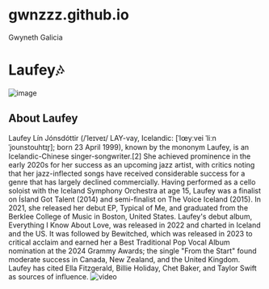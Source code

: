 # gwnzzz.github.io
Gwyneth Galicia
# Laufey🎶
![image](https://github.com/gwnzzz/gwnzzz.github.io/assets/152232744/32a9b361-8dff-4f47-874d-430160eeb386)
## About Laufey 
Laufey Lín Jónsdóttir (/ˈleɪveɪ/ LAY-vay, Icelandic: [ˈlœyːvei ˈliːn ˈjounstouhtɪr̥]; born 23 April 1999), known by the mononym Laufey, is an Icelandic-Chinese singer-songwriter.[2] She achieved prominence in the early 2020s for her success as an upcoming jazz artist, with critics noting that her jazz-inflected songs have received considerable success for a genre that has largely declined commercially.
Having performed as a cello soloist with the Iceland Symphony Orchestra at age 15, Laufey was a finalist on Ísland Got Talent (2014) and semi-finalist on The Voice Iceland (2015). In 2021, she released her debut EP, Typical of Me, and graduated from the Berklee College of Music in Boston, United States. Laufey's debut album, Everything I Know About Love, was released in 2022 and charted in Iceland and the US. It was followed by Bewitched, which was released in 2023 to critical acclaim and earned her a Best Traditional Pop Vocal Album nomination at the 2024 Grammy Awards; the single "From the Start" found moderate success in Canada, New Zealand, and the United Kingdom. Laufey has cited Ella Fitzgerald, Billie Holiday, Chet Baker, and Taylor Swift as sources of influence.
![video](https://www.youtube.com/watch?v=HB3YlX4DBBQ&pp=ygUabGF1ZmV5IGludHJvZHVjaW5nIGhlcnNlbGY%3D)






